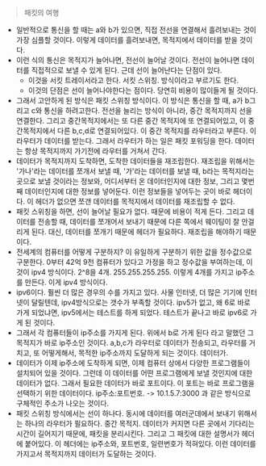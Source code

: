 > 패킷의 여행 

- 일반적으로 통신을 할 때는 a와 b가 있으면, 직접 전선을 연결해서 흘려보내는 것이 가장 심플할 것이다. 이렇게 데이터를 흘려보내면, 목적지에서 데이터를 받을 것이다. 
- 이런 식의 통신은 목적지가 늘어나면, 전선이 늘어날 것이다. 전선이 늘어나면 데이터를 직접적으로 보낼 수 있게 된다. 근데 선이 늘어난다는 단점이 있다. 
	- 이것을 서킷 트레이서라고 한다. 서킷 스위칭. 방식이라고 부르기도 한다. 
	- 이것의 단점은 선이 늘어나야한다는 점이다. 당연히 비용이 많이들게 될 것이다. 
- 그래서 고안하게 된 방식은 패킷 스위칭 방식이다. 이 방식은 통신을 할 때, a가 b그리고 c와 통신을 하려고한다. 전선을 늘리는 방식이 아니라, 중간 목적지까지 선을 연결한다. 그리고 중간목적지에서는 또 다른 중간 목적지에 또 연결되어있고, 이 중간목적지에서 다른 b,c,d로 연결되어있다. 이 중간 목적지를 라우터라고 부른다. 이 라우터가 데이터를 받는다. 그래서 라우터가 하는 일은 패킷 포워딩을 한다. 데이터는 항상 목적지까지 가기전에 라우터를 거쳐서 간다. 
- 데이터가 목적지까지 도착하면, 도착한 데이터들을 재조립한다. 재조립을 위해서는 '가나'라는 데이터를 쪼개서 보낼 때, '가'라는 데이터를 보낼 때, b라는 목적지라는 곳으로 보낼 것이라는 정보와, 어디서부터 온 데이터인지에 대한 정보, 그리고 몇번째 데이터인지에 대한 정보를 넣어둔다. 이런 정보들을 넣어두는 곳이 바로 헤더이다. 이 헤더가 없으면 쪼갠 데이터를 목적지에서 데이터를 재조립할 수 없다. 
- 패킷 스위칭을 하면, 선이 늘어날 필요가 없다. 때문에 비용이 적게 든다. 그리고 데이터를 전송할 때, 데이터를 쪼개어서 보내기 때문에 다른 쪽에서 웨이팅이 잘 안걸리게 된다. 대신, 데이터를 쪼개기 때문에 헤더가 필요하다. 재조립을 해야하기 때문이다. 
- 전세계의 컴퓨터를 어떻게 구분하지? 이 유일하게 구분하기 위한 값을 정수값으로 구분한다. 0부터 42억 9천 컴퓨터가 있다고 가정을 하고 정수값을 부여하는데, 이것이 ipv4 방식이다. 2^8을 4개. 255.255.255.255. 이렇게 4개를 가지고 ip주소를 만든다. 이게 ipv4 방식이다. 
- ipv6이다. 훨씬 더 많은 경우의 수를 가지고 있다. 사물 인터넷, 더 많은 기기에 인터넷이 달릴텐데, ipv4방식으로는 갯수가 부족할 것이다. ipv5가 없고, 왜 6로 바로 가게 되었냐면, ipv5에서는 테스트를 하게 되었다. 테스트가 끝나고 바로 ipv6로 가게 된 것이다. 
- 그래서 각 컴퓨터들이 ip주소를 가지게 된다. 위에서 b로 가게 된다 라고 말했던 그 목적지가 바로 ip주소인 것이다. a,b,c가 라우터로 데이터가 전송되고, 라우터를 거치고, 또 어떻게해서, 목적한 ip주소까지 도달하게 되는 것이다. 데이터가. 
- 데이터가 이제 ip주소에 도착하게 되면, 이제 컴퓨터 상에서 다양한 프로그램들이 설치되어 있을 것이다. 그런데 이 데이터를 어떤 프로그램에게 보낼 것인지에 대한 데이터가 없다. 그래서 필요한 데이터가 바로 포트이다. 이 포트는 바로 프로그램을 선택하기 위한 데이터이다. ip주소:포트번호. -> 10.1.5.7:3000 과 같은 방식으로 구체적인 주소가 나오는 것이다. 
- 패킷 스위칭 방식에서는 선이 하나다. 동시에 데이터를 여러군데에서 보내기 위해서는 하나의 라우터가 필요하다. 중간 목적지. 데이터가 커지면 다른 곳에서 기다리는 시간이 길어지기 때문에, 패킷을 분리시킨다. 그리고 그 패킷에 대한 설명서가 헤더에 붙어있다. 이 헤더에는 ip주소와, 포트번호, 일련번호가 적혀있다. 이런 데이터를 가지고서 목적지까지 데이터가 도달하는 것이다. 